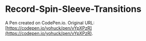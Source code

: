 # Record-Spin-Sleeve-Transitions

A Pen created on CodePen.io. Original URL: [https://codepen.io/yohuck/pen/vYpXPzR](https://codepen.io/yohuck/pen/vYpXPzR).


